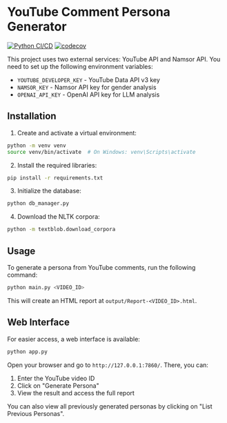 # YouTube Comment Persona Generator

[![Python CI/CD](https://github.com/YOUR_USERNAME/persona_from_comments/actions/workflows/python-ci.yml/badge.svg)](https://github.com/YOUR_USERNAME/persona_from_comments/actions/workflows/python-ci.yml)
[![codecov](https://codecov.io/gh/YOUR_USERNAME/persona_from_comments/branch/main/graph/badge.svg)](https://codecov.io/gh/YOUR_USERNAME/persona_from_comments)

This project uses two external services: YouTube API and Namsor API.
You need to set up the following environment variables:

* `YOUTUBE_DEVELOPER_KEY` - YouTube Data API v3 key
* `NAMSOR_KEY` - Namsor API key for gender analysis
* `OPENAI_API_KEY` - OpenAI API key for LLM analysis

## Installation

1. Create and activate a virtual environment:
```bash
python -m venv venv
source venv/bin/activate  # On Windows: venv\Scripts\activate
```

2. Install the required libraries:
```bash
pip install -r requirements.txt
```

3. Initialize the database:
```bash
python db_manager.py
```

4. Download the NLTK corpora:
```bash
python -m textblob.download_corpora
```

## Usage

To generate a persona from YouTube comments, run the following command:
```bash
python main.py <VIDEO_ID>
```
This will create an HTML report at `output/Report-<VIDEO_ID>.html`.

## Web Interface

For easier access, a web interface is available:
```bash
python app.py
```
Open your browser and go to `http://127.0.0.1:7860/`. There, you can:

1. Enter the YouTube video ID
2. Click on "Generate Persona"
3. View the result and access the full report

You can also view all previously generated personas by clicking on "List Previous Personas".